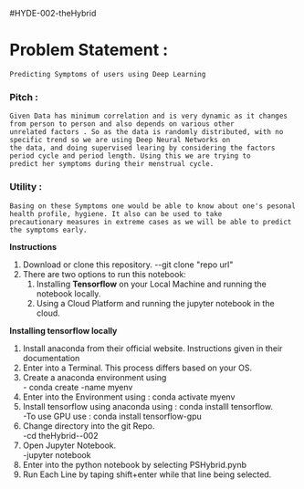 #HYDE-002-theHybrid


# Problem Statement : 
    Predicting Symptoms of users using Deep Learning
### Pitch :
    Given Data has minimum correlation and is very dynamic as it changes from person to person and also depends on various other
    unrelated factors . So as the data is randomly distributed, with no specific trend so we are using Deep Neural Networks on
    the data, and doing supervised learing by considering the factors period cycle and period length. Using this we are trying to 
    predict her symptoms during their menstrual cycle.
### Utility :
    Basing on these Symptoms one would be able to know about one's pesonal health profile, hygiene. It also can be used to take
    precautionary measures in extreme cases as we will be able to predict the symptoms early.

<b>Instructions</b>
<ol>
    <li>Download or clone this repository.
            --git clone "repo url"
    </li>
    <li>There are two options to run this notebook:
        <ol>
            <li>Installing <b>Tensorflow</b> on your Local Machine and running the notebook locally.</li>
            <li>Using a Cloud Platform and running the jupyter notebook in the cloud.</li>
        </ol></li>
</ol>
<b>Installing tensorflow locally</b>
<ol>
    <li>
        Install anaconda from their official website. Instructions given in their documentation
    </li>
    <li>Enter into a Terminal. This process differs based on your OS.</li>
    <li>
        Create a anaconda environment using
           <br> - conda create -name myenv
    </li>
    <li>
        Enter into the Environment using : conda activate myenv
    </li>
    <li>
        Install tensorflow using anaconda using : conda installl tensorflow.
           <br> -To use GPU use : conda install tensorflow-gpu
    </li>
    <li>
        Change directory into the git Repo.
           <br> -cd theHybrid--002
    </li>
    <li>
        Open Jupyter Notebook.
           <br> -jupyter notebook
    </li>
    <li>
        Enter into the python notebook by selecting PSHybrid.pynb
    </li>
    <li>
        Run Each Line by taping shift+enter while that line being selected.
    </li>
</ol>
